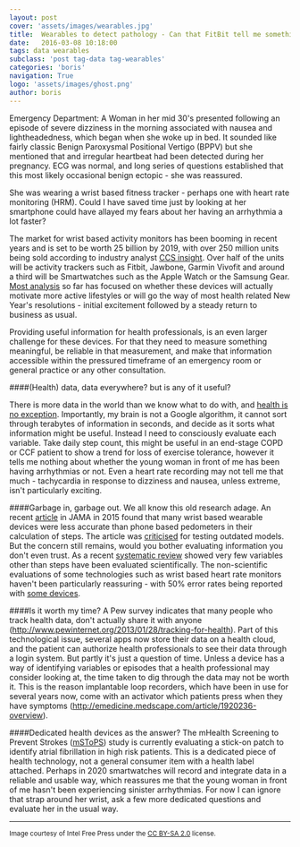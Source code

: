 ```yaml
---
layout: post
cover: 'assets/images/wearables.jpg'
title:  Wearables to detect pathology - Can that FitBit tell me something useful?
date:   2016-03-08 10:18:00
tags: data wearables
subclass: 'post tag-data tag-wearables'
categories: 'boris'
navigation: True
logo: 'assets/images/ghost.png'
author: boris
---
```


Emergency Department: A Woman in her mid 30's presented following an episode of severe dizziness in the morning associated with nausea and lightheadedness, which began when she woke up in bed. It sounded like fairly classic Benign Paroxysmal Positional Vertigo (BPPV) but she mentioned that and irregular heartbeat had been detected during her pregnancy. ECG was normal, and long series of questions established that this most likely occasional benign ectopic - she was reassured.
 
She was wearing a wrist based fitness tracker - perhaps one with heart rate monitoring (HRM). Could I have saved time just by looking at her smartphone could have allayed my fears about her having an arrhythmia a lot faster?
 
The market for wrist based activity monitors has been booming in recent years and is set to be worth 25 billion by 2019, with over 250 million units being sold according to industry analyst [CCS insight](http://www.ccsinsight.com/press/company-news/2332-wearables-market-to-be-worth-25-billion-by-2019-reveals-ccs-insight). Over half of the units will be activity trackers such as Fitbit, Jawbone, Garmin Vivofit and around a third will be Smartwatches such as the Apple Watch or the Samsung Gear. [Most analysis](http://jama.jamanetwork.com/article.aspx?articleid=2089651) so far has focused on whether these devices will actually motivate more active lifestyles or will go the way of most health related New Year's resolutions - initial excitement followed by a steady return to business as usual.

Providing useful information for health professionals, is an even larger challenge for these devices. For that they need to measure something meaningful, be reliable in that measurement, and make that information accessible within the pressured timeframe of an emergency room or general practice or any other consultation.
 
####(Health) data, data everywhere? but is any of it useful?

There is more data in the world than we know what to do with, and [health is no exception](http://www.economist.com/node/15557443). Importantly, my brain is not a Google algorithm, it cannot sort through terabytes of information in seconds, and decide as it sorts what information might be useful. Instead I need to consciously evaluate each variable. Take daily step count, this might be useful in an end-stage COPD or CCF patient to show a trend for loss of exercise tolerance, however it tells me nothing about whether the young woman in front of me has been having arrhythmias or not. Even a heart rate recording may not tell me that much - tachycardia in response to dizziness and nausea, unless extreme, isn't particularly exciting.

####Garbage in, garbage out.
We all know this old research adage. An recent [article](http://jama.jamanetwork.com/article.aspx?articleid=2108876) in JAMA in 2015 found that many wrist based wearable devices were less accurate than phone based pedometers in their calculation of steps. The article was [criticised](http://www.wired.com/2015/03/fitness-tracking-test/) for testing outdated models. But the concern still remains, would you bother evaluating information you don't even trust. As a recent [systematic review]([http://www.ncbi.nlm.nih.gov/pubmed/26684758) showed very few variables other than steps have been evaluated scientifically. The non-scientific evaluations of some technologies such as wrist based heart rate monitors haven't been particularly reassuring - with 50% error rates being reported with [some devices](http://www.cnet.com/au/news/how-accurate-are-wristband-heart-rate-monitors/).


####Is it worth my time?
A Pew survey indicates that many people who track health data, don't actually share it with anyone (http://www.pewinternet.org/2013/01/28/tracking-for-health). Part of this technological issue, several apps now store their data on a health cloud, and the patient can authorize health professionals to see their data through a login system. But partly it's just a question of time. Unless a device has a way of identifying variables or episodes that a health professional may consider looking at, the time taken to dig through the data may not be worth it. This is the reason implantable loop recorders, which have been in use for several years now, come with an activator which patients press when they have symptoms (http://emedicine.medscape.com/article/1920236-overview).

####Dedicated health devices as the answer?
The mHealth Screening to Prevent Strokes ([mSToPS](https://www.clinicaltrials.gov/ct2/show/NCT02506244)) study is currently evaluating a stick-on patch to identify atrial fibrillation in high risk patients. This is a dedicated piece of health technology, not a general consumer item with a health label attached. Perhaps in 2020 smartwatches will record and integrate data in a reliable and usable way, which reassures me that the young woman in front of me hasn't been experiencing sinister arrhythmias. For now I can ignore that strap around her wrist, ask a few more dedicated questions and evaluate her in the usual way.

___
<sub>Image courtesy of Intel Free Press under the [CC BY-SA 2.0](https://creativecommons.org/licenses/by-sa/2.0/legalcode) license.</sub>


